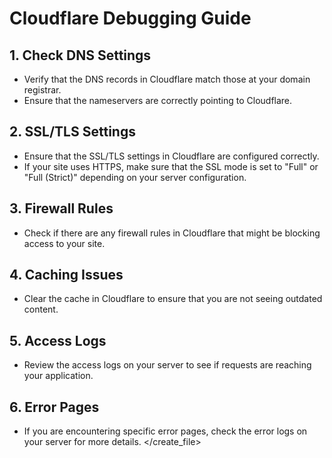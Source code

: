 # Cloudflare Debugging Guide

## 1. Check DNS Settings
- Verify that the DNS records in Cloudflare match those at your domain registrar.
- Ensure that the nameservers are correctly pointing to Cloudflare.

## 2. SSL/TLS Settings
- Ensure that the SSL/TLS settings in Cloudflare are configured correctly.
- If your site uses HTTPS, make sure that the SSL mode is set to "Full" or "Full (Strict)" depending on your server configuration.

## 3. Firewall Rules
- Check if there are any firewall rules in Cloudflare that might be blocking access to your site.

## 4. Caching Issues
- Clear the cache in Cloudflare to ensure that you are not seeing outdated content.

## 5. Access Logs
- Review the access logs on your server to see if requests are reaching your application.

## 6. Error Pages
- If you are encountering specific error pages, check the error logs on your server for more details.
</create_file>
